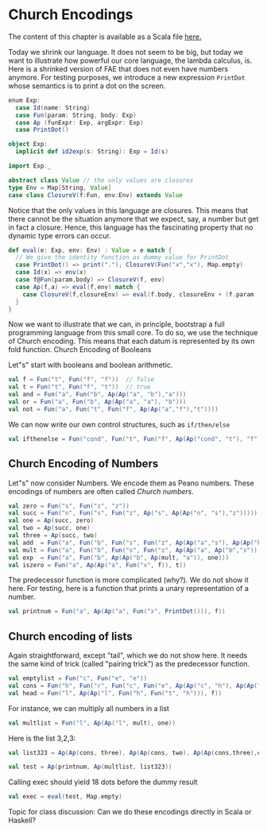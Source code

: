 # Church Encodings

The content of this chapter is available as a Scala file [here.](./church-encoding.scala)

Today we shrink our language. It does not seem to be big, but today we want to  illustrate how powerful our core language,
the lambda calculus, is. Here is a shrinked version of FAE that does not even have numbers anymore. For testing purposes,
we introduce a new expression ``PrintDot`` whose semantics is to print a dot on the screen.

```scala mdoc
enum Exp:
  case Id(name: String)
  case Fun(param: String, body: Exp)
  case Ap (funExpr: Exp, argExpr: Exp)
  case PrintDot()

object Exp:
  implicit def id2exp(s: String): Exp = Id(s)

import Exp._

abstract class Value // the only values are closures
type Env = Map[String, Value]
case class ClosureV(f:Fun, env:Env) extends Value
```

Notice that the only values in this language are closures. This means that there cannot be the situation anymore that we expect,
say, a number but get in fact a closure. Hence, this language has the fascinating property that  no dynamic type errors can occur.

```scala mdoc
def eval(e: Exp, env: Env) : Value = e match {
  // We give the identity function as dummy value for PrintDot
  case PrintDot() => print("."); ClosureV(Fun("x","x"), Map.empty)
  case Id(x) => env(x)
  case f@Fun(param,body) => ClosureV(f, env)
  case Ap(f,a) => eval(f,env) match {
    case ClosureV(f,closureEnv) => eval(f.body, closureEnv + (f.param -> eval(a,env)))
  }
}
```

Now we want to illustrate that we can, in principle, bootstrap a full programming language from this small core.
To do so, we use the technique of Church encoding. This means that each datum is represented by its own fold function.
Church Encoding of Booleans

Let"s" start with booleans and boolean arithmetic.

```scala mdoc:silent
val f = Fun("t", Fun("f", "f"))  // false
val t = Fun("t", Fun("f", "t"))  // true
val and = Fun("a", Fun("b", Ap(Ap("a", "b"),"a")))
val or = Fun("a", Fun("b", Ap(Ap("a", "a"), "b")))
val not = Fun("a", Fun("t", Fun("f", Ap(Ap("a","f"),"t"))))
```

We can now write our own control structures, such as ``if/then/else``

```scala mdoc:silent
val ifthenelse = Fun("cond", Fun("t", Fun("f", Ap(Ap("cond", "t"), "f"))))
```

## Church Encoding of Numbers


Let"s" now consider Numbers. We encode them as Peano numbers.  These encodings of numbers are often called _Church numbers_.

```scala mdoc:silent
val zero = Fun("s", Fun("z", "z"))
val succ = Fun("n", Fun("s", Fun("z", Ap("s", Ap(Ap("n", "s"),"z")))))
val one = Ap(succ, zero)
val two = Ap(succ, one)
val three = Ap(succ, two)
val add  = Fun("a", Fun("b", Fun("s", Fun("z", Ap(Ap("a","s"), Ap(Ap("b", "s"),"z"))))))
val mult = Fun("a", Fun("b", Fun("s", Fun("z", Ap(Ap("a", Ap("b","s")), "z")))))
val exp  = Fun("a", Fun("b", Ap(Ap("b", Ap(mult, "a")), one)))
val iszero = Fun("a", Ap(Ap("a", Fun("x", f)), t))
```

The predecessor function is more complicated (why?). We do not show it here.
For testing, here is a function that prints a unary representation of a number.

```scala mdoc:silent
val printnum = Fun("a", Ap(Ap("a", Fun("x", PrintDot())), f))
```

## Church encoding of lists

Again straightforward, except "tail", which we do not show here. It needs the same kind of trick (called "pairing trick")
as the predecessor function.

```scala mdoc:silent
val emptylist = Fun("c", Fun("e", "e"))
val cons = Fun("h", Fun("r", Fun("c", Fun("e", Ap(Ap("c", "h"), Ap(Ap("r","c"),"e"))))))
val head = Fun("l", Ap(Ap("l", Fun("h", Fun("t", "h"))), f))
```

For instance, we can multiply all numbers in a list

```scala mdoc:silent
val multlist = Fun("l", Ap(Ap("l", mult), one))
```

Here is the list 3,2,3:

```scala mdoc:silent
val list323 = Ap(Ap(cons, three), Ap(Ap(cons, two), Ap(Ap(cons,three),emptylist)))

```

```scala mdoc:silent
val test = Ap(printnum, Ap(multlist, list323))
```

Calling exec should yield 18 dots before the dummy result

```scala mdoc
val exec = eval(test, Map.empty)
```

Topic for class discussion: Can we do these encodings directly in Scala or Haskell?
```

